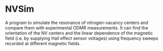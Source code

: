 # NVSim

A program to simulate the resonance of nitrogen-vacancy centers and compare them with experimental ODMR measurements.
It can find the orientation of the NV centers and the linear dependence of the magnetic field (i.e. by supplying Hall effect sensor voltages)
using frequency sweeps recorded at different magnetic fields.
